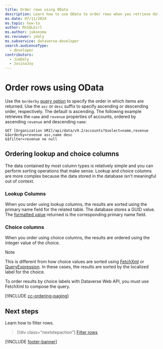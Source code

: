 ```yaml
---
title: Order rows using OData
description: Learn how to use OData to order rows when you retrieve data from Microsoft Dataverse Web API.
ms.date: 07/11/2024
ms.topic: how-to
author: MsSQLGirl
ms.author: jukoesma
ms.reviewer: jdaly
ms.subservice: dataverse-developer
search.audienceType: 
  - developer
contributors: 
  - JimDaly
  - JosinaJoy
---
```

# Order rows using OData

Use the `$orderby` [query option](overview.md#odata-query-options) to specify the order in which items are returned. Use the `asc` or `desc` suffix to specify ascending or descending order, respectively. The default is ascending. The following example retrieves the `name` and `revenue` properties of accounts, ordered by ascending `revenue` and descending `name`:

```http
GET [Organization URI]/api/data/v9.2/accounts?$select=name,revenue
&$orderby=revenue asc,name desc
&$filter=revenue ne null
```

## Ordering lookup and choice columns

The data contained by most column types is relatively simple and you can perform sorting operations that make sense. Lookup and choice columns are more complex because the data stored in the database isn't meaningful out of context.

### Lookup Columns

When you order using lookup columns, the results are sorted using the primary name field for the related table. The database stores a GUID value. The [formatted value](select-columns.md#formatted-values) returned is the corresponding primary name field.

### Choice columns

When you order using choice columns, the results are ordered using the integer value of the choice.

> [!NOTE]
> This is different from how choice values are sorted using [FetchXml](../../fetchxml/order-rows.md#choice-columns) or [QueryExpression](../../org-service/queryexpression/order-rows.md#choice-columns). In these cases, the results are sorted by the localized label for the choice.
> 
> To order results by choice labels with Dataverse Web API, you must use FetchXml to compose the query.

[!INCLUDE [cc-ordering-paging](../../includes/cc-ordering-paging.md)]


## Next steps

Learn how to filter rows.

> [!div class="nextstepaction"]
> [Filter rows](filter-rows.md)

[!INCLUDE [footer-banner](../../../../includes/footer-banner.md)]